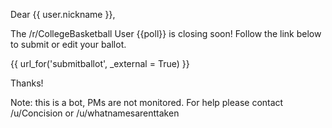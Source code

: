 Dear {{ user.nickname }},

The /r/CollegeBasketball User {{poll}} is closing soon! Follow the link below to submit or edit your ballot.

{{ url_for('submitballot', _external = True) }}

Thanks!

Note: this is a bot, PMs are not monitored. For help please contact /u/Concision or /u/whatnamesarenttaken